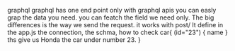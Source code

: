  graphql
 graphql has one end point only 
 with graphql apis you can easly grap the data you need.
 you can featch the field we need only.
 The big differences is the way we send the request.
 it works with post/
 It define in the app.js the connection, the schma, 
 how to check car{
          (id="23")
          {
          name
          } 
          ths give us Honda the car under number 23.
 }
